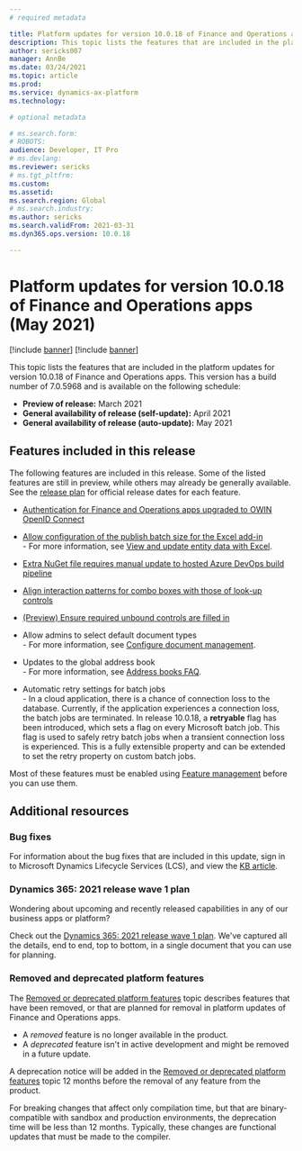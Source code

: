 ```yaml
---
# required metadata

title: Platform updates for version 10.0.18 of Finance and Operations apps (May 2021)
description: This topic lists the features that are included in the platform updates for version 10.0.18 of Finance and Operations apps.
author: sericks007
manager: AnnBe
ms.date: 03/24/2021
ms.topic: article
ms.prod: 
ms.service: dynamics-ax-platform
ms.technology: 

# optional metadata

# ms.search.form: 
# ROBOTS: 
audience: Developer, IT Pro
# ms.devlang: 
ms.reviewer: sericks
# ms.tgt_pltfrm: 
ms.custom: 
ms.assetid:
ms.search.region: Global
# ms.search.industry: 
ms.author: sericks
ms.search.validFrom: 2021-03-31
ms.dyn365.ops.version: 10.0.18

---
```

# Platform updates for version 10.0.18 of Finance and Operations apps (May 2021)

[!include [banner](../includes/banner.md)]
[!include [banner](../includes/preview-banner.md)]

This topic lists the features that are included in the platform updates for version 10.0.18 of Finance and Operations apps. This version has a build number of 7.0.5968 and is available on the following schedule:

- **Preview of release:** March 2021
- **General availability of release (self-update):** April 2021
- **General availability of release (auto-update):** May 2021

## Features included in this release

The following features are included in this release. Some of the listed features are still in preview, while others may already be generally available. See the [release plan](https://docs.microsoft.com/dynamics365-release-plan/2021wave1/finance-operations/finance-operations-crossapp-capabilities/planned-features) for official release dates for each feature.

-  [Authentication for Finance and Operations apps upgraded to OWIN OpenID Connect](https://docs.microsoft.com/dynamics365-release-plan/2021wave1/finance-operations/finance-operations-crossapp-capabilities/authentication-finance-operations-apps-upgraded-owin-openid-connect)

-  [Allow configuration of the publish batch size for the Excel add-in](https://docs.microsoft.com/dynamics365-release-plan/2021wave1/finance-operations/finance-operations-crossapp-capabilities/allow-configuration-publish-batch-size-excel-add-in)<br>- For more information, see [View and update entity data with Excel](../office-integration/use-excel-add-in.md).

- [Extra NuGet file requires manual update to hosted Azure DevOps build pipeline](../dev-tools/pipeline-nuget-split.md)

-  [Align interaction patterns for combo boxes with those of look-up controls](https://docs.microsoft.com/dynamics365-release-plan/2021wave1/finance-operations/finance-operations-crossapp-capabilities/align-interaction-patterns-combo-boxes-those-look-up-controls)

- [(Preview) Ensure required unbound controls are filled in](https://docs.microsoft.com/dynamics365-release-plan/2021wave1/finance-operations/finance-operations-crossapp-capabilities/ensure-required-unbound-controls-are-filled)

- Allow admins to select default document types<br>- For more information, see [Configure document management](../../fin-ops/organization-administration/configure-document-management.md).

- Updates to the global address book<br>- For more information, see [Address books FAQ](../../fin-ops/organization-administration/qa-address-books.md).

-  Automatic retry settings for batch jobs<br>- In a cloud application, there is a chance of connection loss to the database. Currently, if the application experiences a connection loss, the batch jobs are terminated. In release 10.0.18, a **retryable** flag has been introduced, which sets a flag on every Microsoft batch job. This flag is used to safely retry batch jobs when a transient connection loss is experienced. This is a fully extensible property and can be extended to set the retry property on custom batch jobs.

Most of these features must be enabled using [Feature management](../../fin-ops/get-started/feature-management/feature-management-overview.md) before you can use them.

## Additional resources

### Bug fixes

For information about the bug fixes that are included in this update, sign in to Microsoft Dynamics Lifecycle Services (LCS), and view the [KB article](https://fix.lcs.dynamics.com/Issue/Details?bugId=561679&dbType=3&qc=13bb1641c1be430ead8b21ae3d4e0f800d5b81c39b3a56e890db1de7ede59e46).

### Dynamics 365: 2021 release wave 1 plan

Wondering about upcoming and recently released capabilities in any of our business apps or platform?

Check out the [Dynamics 365: 2021 release wave 1 plan](https://docs.microsoft.com/dynamics365-release-plan/2021wave1/). We've captured all the details, end to end, top to bottom, in a single document that you can use for planning.

### Removed and deprecated platform features

The [Removed or deprecated platform features](removed-deprecated-features-platform-updates.md) topic describes features that have been removed, or that are planned for removal in platform updates of Finance and Operations apps.

- A *removed* feature is no longer available in the product.
- A *deprecated* feature isn't in active development and might be removed in a future update.

A deprecation notice will be added in the [Removed or deprecated platform features](removed-deprecated-features-platform-updates.md) topic 12 months before the removal of any feature from the product.

For breaking changes that affect only compilation time, but that are binary-compatible with sandbox and production environments, the deprecation time will be less than 12 months. Typically, these changes are functional updates that must be made to the compiler.
